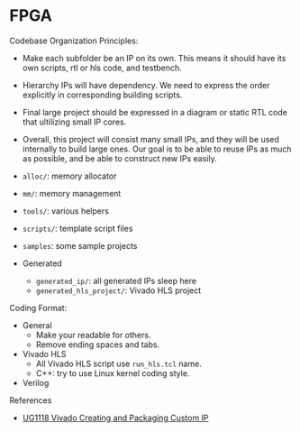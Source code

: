 # FPGA

Codebase Organization Principles:
- Make each subfolder be an IP on its own. This means it should have its own
  scripts, rtl or hls code, and testbench.
- Hierarchy IPs will have dependency. We need to express the order explicitly
  in corresponding building scripts.
- Final large project should be expressed in a diagram or static RTL code
  that ultilizing small IP cores.
- Overall, this project will consist many small IPs, and they will be used
  internally to build large ones. Our goal is to be able to reuse IPs as much as
  possible, and be able to construct new IPs easily.

- `alloc/`: memory allocator
- `mm/`: memory management
- `tools/`: various helpers
- `scripts/`: template script files
- `samples`: some sample projects
- Generated
	- `generated_ip/`: all generated IPs sleep here
	- `generated_hls_project/`: Vivado HLS project

Coding Format:
- General
	- Make your readable for others.
	- Remove ending spaces and tabs.
- Vivado HLS
	- All Vivado HLS script use `run_hls.tcl` name.
	- C++: try to use Linux kernel coding style.
- Verilog

References
- [UG1118 Vivado Creating and Packaging Custom IP](https://www.xilinx.com/support/documentation/sw_manuals/xilinx2018_2/ug1118-vivado-creating-packaging-custom-ip.pdf)
